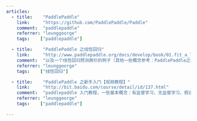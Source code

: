```yaml
---
articles:
  - title:    "PaddlePaddle"
    link:     "https://github.com/PaddlePaddle/Paddle"
    comment:  "paddlepaddle"
    referrer: "leunggeorge"
    tags:    ["paddlepaddle"]

  - title:    "PaddlePaddle 之线性回归"
    link:     "http://www.paddlepaddle.org/docs/develop/book/01.fit_a_line/index.cn.html"
    comment:  "以及一个线性回归预测房价的例子（其他一些概念参考：PaddlePaddle之新手入门）。"
    referrer: "leunggeorge"
    tags:    ["线性回归"]

  - title:    "PaddlePaddle 之新手入门【视频教程】"
    link:     "http://bit.baidu.com/course/detail/id/137.html"
    comment:  "paddlepaddle 入门教程，一些基本概念：有监督学习、无监督学习、假设函数、损失函数、梯度下降等等。以及一个线性回归预测房价的例子。"
    referrer: "leunggeorge"
    tags:    ["paddlepaddle"]

---
```

